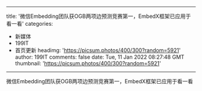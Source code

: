 
---
title: '微信Embedding团队获OGB两项边预测竞赛第一，EmbedX框架已应用于看一看'
categories: 
 - 新媒体
 - 199IT
 - 首页更新
headimg: 'https://picsum.photos/400/300?random=5921'
author: 199IT
comments: false
date: Tue, 11 Jan 2022 08:27:48 GMT
thumbnail: 'https://picsum.photos/400/300?random=5921'
---

<div>   
微信Embedding团队获OGB两项边预测竞赛第一，EmbedX框架已应用于看一看  
</div>
            